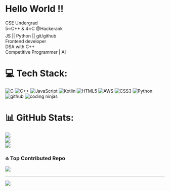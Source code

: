 # Hello World !!
CSE Undergrad <br> 5⭐C++ & 4⭐C @Hackerank<br> JS || Python || git/github <br> Frontend developer <br> DSA with C++ <br> Competitive Programmer | AI


# 💻 Tech Stack:
![C](https://img.shields.io/badge/c-%2300599C.svg?style=for-the-badge&logo=c&logoColor=white) ![C++](https://img.shields.io/badge/c++-%2300599C.svg?style=for-the-badge&logo=c%2B%2B&logoColor=white) ![JavaScript](https://img.shields.io/badge/javascript-%23323330.svg?style=for-the-badge&logo=javascript&logoColor=%23F7DF1E) ![Kotlin](https://img.shields.io/badge/kotlin-%237F52FF.svg?style=for-the-badge&logo=kotlin&logoColor=white) ![HTML5](https://img.shields.io/badge/html5-%23E34F26.svg?style=for-the-badge&logo=html5&logoColor=white) ![AWS](https://img.shields.io/badge/AWS-%23FF9900.svg?style=for-the-badge&logo=amazon-aws&logoColor=white) ![CSS3](https://img.shields.io/badge/css3-%231572B6.svg?style=for-the-badge&logo=css3&logoColor=white) ![Python](https://img.shields.io/badge/python-3670A0?style=for-the-badge&logo=python&logoColor=ffdd54) ![github](https://img.shields.io/badge/GitHub-100000?style=for-the-badge&logo=github&logoColor=white) ![coding ninjas](https://img.shields.io/badge/coding%20ninjas-DD6620?style=for-the-badge&logo=codingninjas&logoColor=white)
# 📊 GitHub Stats:
![](https://github-readme-stats.vercel.app/api?username=imvaibhav04&theme=dark&hide_border=false&include_all_commits=true&count_private=false)<br/>
![](https://github-readme-streak-stats.herokuapp.com/?user=imvaibhav04&theme=dark&hide_border=false)<br/>
![](https://github-readme-stats.vercel.app/api/top-langs/?username=imvaibhav04&theme=dark&hide_border=false&include_all_commits=true&count_private=false&layout=compact)

### 🔝 Top Contributed Repo
![](https://github-contributor-stats.vercel.app/api?username=imvaibhav04&limit=5&theme=dark&combine_all_yearly_contributions=true)

---
[![](https://visitcount.itsvg.in/api?id=imvaibhav04&icon=0&color=0)](https://visitcount.itsvg.in)

